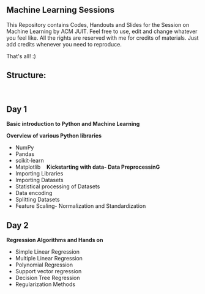 ## Machine Learning Sessions

This Repository contains Codes, Handouts and Slides for the Session on Machine Learning by ACM JUIT. Feel free to use, edit and change whatever you feel like. All the rights are reserved with me for credits of materials. Just add credits whenever you need to reproduce.

That's all! :)
## Structure: 
 
## Day 1 

**Basic introduction to Python and Machine Learning**

**Overview of various Python libraries**
- NumPy 
- Pandas 
- scikit-learn 
- Matplotlib 
 
**Kickstarting with data- Data PreprocessinG**
- Importing Libraries 
- Importing Datasets 
- Statistical processing of Datasets 
- Data encoding 
- Splitting Datasets 
- Feature Scaling- Normalization and Standardization 
 
## Day 2 

**Regression Algorithms and Hands on**
- Simple Linear Regression 
- Multiple Linear Regression 
- Polynomial Regression 
- Support vector regression 
- Decision Tree Regression 
- Regularization Methods 
 

